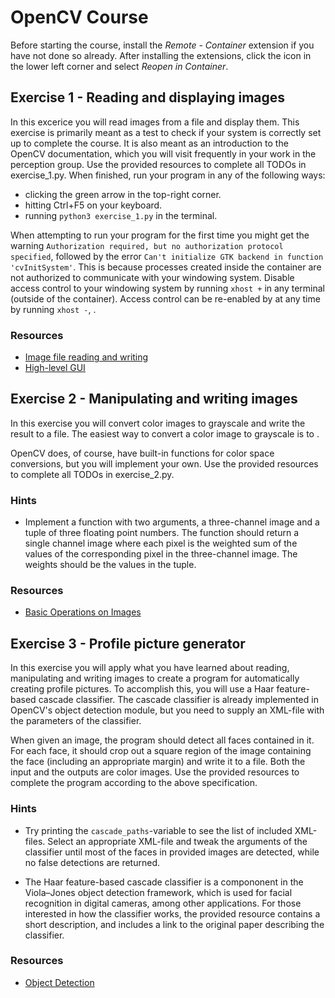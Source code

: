# OpenCV Course
Before starting the course, install the *Remote - Container* extension if you have not done so already. After installing the extensions, click the icon in the lower left corner and select *Reopen in Container*.

## Exercise 1 - Reading and displaying images
In this excerice you will read images from a file and display them. This exercise is primarily meant as a test to check if your system is correctly set up to complete the course. It is also meant as an introduction to the OpenCV documentation, which you will visit frequently in your work in the perception group. Use the provided resources to complete all TODOs in exercise_1.py. When finished, run your program in any of the following ways:
- clicking the green arrow in the top-right corner.
- hitting Ctrl+F5 on your keyboard.
- running `python3 exercise_1.py` in the terminal.

When attempting to run your program for the first time you might get the warning `Authorization required, but no authorization protocol specified`, followed by the error `Can't initialize GTK backend in function 'cvInitSystem'`. This is because processes created inside the container are not authorized to communicate with your windowing system. Disable access control to your windowing system by running `xhost +` in any terminal (outside of the container). Access control can be re-enabled by at any time by running `xhost -`, .

### Resources
- [Image file reading and writing](https://docs.opencv.org/4.x/d4/da8/group__imgcodecs.html)
- [High-level GUI](https://docs.opencv.org/4.x/d7/dfc/group__highgui.html)

## Exercise 2 - Manipulating and writing images 
In this exercise you will convert color images to grayscale and write the result to a file. The easiest way to convert a color image to grayscale is to . 

OpenCV does, of course, have built-in functions for color space conversions, but you will implement your own. Use the provided resources to complete all TODOs in exercise_2.py.

### Hints
- Implement a function with two arguments, a three-channel image and a tuple of three floating point numbers. The function should return a single channel image where each pixel is the weighted sum of the values of the corresponding pixel in the three-channel image. The weights should be the values in the tuple.

### Resources
- [Basic Operations on Images](https://docs.opencv.org/4.x/d3/df2/tutorial_py_basic_ops.html)

## Exercise 3 - Profile picture generator
In this exercise you will apply what you have learned about reading, manipulating and writing images to create a program for automatically creating profile pictures. To accomplish this, you will use a Haar feature-based cascade classifier. The cascade classifier is already implemented in OpenCV's object detection module, but you need to supply an XML-file with the parameters of the classifier.

When given an image, the program should detect all faces contained in it. For each face, it should crop out a square region of the image containing the face (including an appropriate margin) and write it to a file. Both the input and the outputs are color images. Use the provided resources to complete the program according to the above specification.

### Hints
- Try printing the `cascade_paths`-variable to see the list of included XML-files. Select an appropriate XML-file and tweak the arguments of the classifier until most of the faces in provided images are detected, while no false detections are returned.

- The Haar feature-based cascade classifier is a compononent in the Viola–Jones object detection framework, which is used for facial recognition in digital cameras, among other applications. For those interested in how the classifier works, the provided resource contains a short description, and includes a link to the original paper describing the classifier.

### Resources
- [Object Detection](https://docs.opencv.org/3.4/d5/d54/group__objdetect.html)